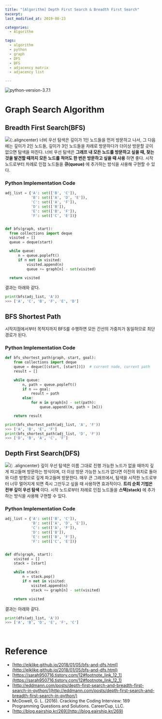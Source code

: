 ```yaml
---
title: "[Algorithm] Depth First Search & Breadth First Search"
excerpt:
last_modified_at: 2019-08-23

categories:
  - Algorithm

tags:
  - algorithm
  - python
  - graph
  - DFS
  - BFS
  - adjacency matrix
  - adjacency list

---
```

![python-version-3.7.1](https://img.shields.io/badge/python-v3.7.1-blue.svg)

# Graph Search Algorithm

## Breadth First Search(BFS)
![](https://i.imgur.com/MFIkTZc.gif){:.aligncenter}
너비 우선 탐색은 깊이가 1인 노드들을 먼저 방문하고 나서, 그 다음에는 깊이가 2인 노드들, 깊이가 3인 노드들을 차례로 방문하다가 더이상 방문할 곳이 없으면 탐색을 마친다. 너비 우선 탐색은 **그래프 내 모든 노드를 방문하고 싶을 때, 찾는 것을 발견할 때까지 모든 노드를 적어도 한 번은 방문하고 싶을 때 사용** 하면 좋다. 시작 노드로부터 차례로 인접 노드들을 **큐(queue)** 에 추가하는 방식을 사용해 구현할 수 있다.


### Python Implementation Code
```python
adj_list = {'A': set(['B', 'C']),
            'B': set(['A', 'D', 'E']),
            'C': set(['A', 'F']),
            'D': set(['B']),
            'E': set(['B', 'F']),
            'F': set(['C', 'E'])}


def bfs(graph, start):
  from collections import deque
  visited = []
  queue = deque(start)

  while queue:
      n = queue.popleft()
      if n not in visited:
          visited.append(n)
          queue += graph[n] - set(visited)

  return visited
```

결과는 아래와 같다.

```python
print(bfs(adj_list, 'A'))
>>> ['A', 'C', 'B', 'F', 'E', 'D']
```

## BFS Shortest Path
시작지점에서부터 목적지까지 BFS를 수행하면 모든 간선의 가중치가 동일하므로 최단경로가 된다.

### Python Implementation Code
```python
def bfs_shortest_path(graph, start, goal):
    from collections import deque
    queue = deque([(start, [start])])  # current node, current path
    result = []

    while queue:
        n, path = queue.popleft()
        if n == goal:
            result = path
        else:
            for m in graph[n] - set(path):
                queue.append((m, path + [m]))

    return result
```

```python
print(bfs_shortest_path(adj_list, 'A', 'F'))
>>> ['A', 'B', 'E', 'F']
print(bfs_shortest_path(adj_list, 'D', 'F'))
>>> ['D', 'B', 'A', 'C', 'F']
```

## Depth First Search(DFS)
![](https://i.imgur.com/1iO16lM.gif){: .aligncenter}
깊이 우선 탐색은 이름 그대로 진행 가능한 노드가 없을 때까지 깊게 파고들며 방문하는 방식이며, 더 이상 방문 가능한 노드가 없다면 이전의 위치로 돌아와 다른 방향으로 깊게 파고들며 방문한다. 매우 큰 그래프에서, 탐색을 시작한 노드로부터 너무 멀어지게 되면 즉시 그만두고 싶을 때 사용하면 효과적이다. **트리 순회 기법은 전부 깊이 우선 탐색** 이다. 시작 노드로부터 차례로 인접 노드들을 **스택(stack)** 에 추가하는 방식을 사용해 구현할 수 있다.

### Python Implementation Code

```python
adj_list = {'A': set(['B', 'C']),
            'B': set(['A', 'D', 'E']),
            'C': set(['A', 'F']),
            'D': set(['B']),
            'E': set(['B', 'F']),
            'F': set(['C', 'E'])}


def dfs(graph, start):
    visited = []
    stack = [start]

    while stack:
        n = stack.pop()
        if n not in visited:
            visited.append(n)
            stack += graph[n] - set(visited)

    return visited
```

결과는 아래와 같다.

```python
print(dfs(adj_list, 'A'))
>>> ['A', 'B', 'D', 'E', 'F', 'C']
```
<br>

# Reference
 - [http://ejklike.github.io/2018/01/05/bfs-and-dfs.html](http://ejklike.github.io/2018/01/05/bfs-and-dfs.html)
 - [https://sarah950716.tistory.com/12#footnote_link_12_1](https://sarah950716.tistory.com/12#footnote_link_12_1)
 - [http://eddmann.com/posts/depth-first-search-and-breadth-first-search-in-python/](http://eddmann.com/posts/depth-first-search-and-breadth-first-search-in-python/)
 - McDowell, G. L. (2016). Cracking the Coding Interview: 189 Programming Questions and Solutions. CareerCup, LLC.
 - [http://blog.eairship.kr/269﻿](http://blog.eairship.kr/269﻿)
